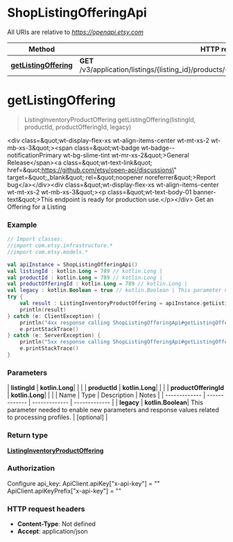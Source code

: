 # ShopListingOfferingApi

All URIs are relative to *https://openapi.etsy.com*

| Method | HTTP request | Description |
| ------------- | ------------- | ------------- |
| [**getListingOffering**](ShopListingOfferingApi.md#getListingOffering) | **GET** /v3/application/listings/{listing_id}/products/{product_id}/offerings/{product_offering_id} |  |


<a id="getListingOffering"></a>
# **getListingOffering**
> ListingInventoryProductOffering getListingOffering(listingId, productId, productOfferingId, legacy)



&lt;div class&#x3D;\&quot;wt-display-flex-xs wt-align-items-center wt-mt-xs-2 wt-mb-xs-3\&quot;&gt;&lt;span class&#x3D;\&quot;wt-badge wt-badge--notificationPrimary wt-bg-slime-tint wt-mr-xs-2\&quot;&gt;General Release&lt;/span&gt;&lt;a class&#x3D;\&quot;wt-text-link\&quot; href&#x3D;\&quot;https://github.com/etsy/open-api/discussions\&quot; target&#x3D;\&quot;_blank\&quot; rel&#x3D;\&quot;noopener noreferrer\&quot;&gt;Report bug&lt;/a&gt;&lt;/div&gt;&lt;div class&#x3D;\&quot;wt-display-flex-xs wt-align-items-center wt-mt-xs-2 wt-mb-xs-3\&quot;&gt;&lt;p class&#x3D;\&quot;wt-text-body-01 banner-text\&quot;&gt;This endpoint is ready for production use.&lt;/p&gt;&lt;/div&gt;  Get an Offering for a Listing

### Example
```kotlin
// Import classes:
//import com.etsy.infrastructure.*
//import com.etsy.models.*

val apiInstance = ShopListingOfferingApi()
val listingId : kotlin.Long = 789 // kotlin.Long | 
val productId : kotlin.Long = 789 // kotlin.Long | 
val productOfferingId : kotlin.Long = 789 // kotlin.Long | 
val legacy : kotlin.Boolean = true // kotlin.Boolean | This parameter needed to enable new parameters and response values related to processing profiles.
try {
    val result : ListingInventoryProductOffering = apiInstance.getListingOffering(listingId, productId, productOfferingId, legacy)
    println(result)
} catch (e: ClientException) {
    println("4xx response calling ShopListingOfferingApi#getListingOffering")
    e.printStackTrace()
} catch (e: ServerException) {
    println("5xx response calling ShopListingOfferingApi#getListingOffering")
    e.printStackTrace()
}
```

### Parameters
| **listingId** | **kotlin.Long**|  | |
| **productId** | **kotlin.Long**|  | |
| **productOfferingId** | **kotlin.Long**|  | |
| Name | Type | Description  | Notes |
| ------------- | ------------- | ------------- | ------------- |
| **legacy** | **kotlin.Boolean**| This parameter needed to enable new parameters and response values related to processing profiles. | [optional] |

### Return type

[**ListingInventoryProductOffering**](ListingInventoryProductOffering.md)

### Authorization


Configure api_key:
    ApiClient.apiKey["x-api-key"] = ""
    ApiClient.apiKeyPrefix["x-api-key"] = ""

### HTTP request headers

 - **Content-Type**: Not defined
 - **Accept**: application/json

